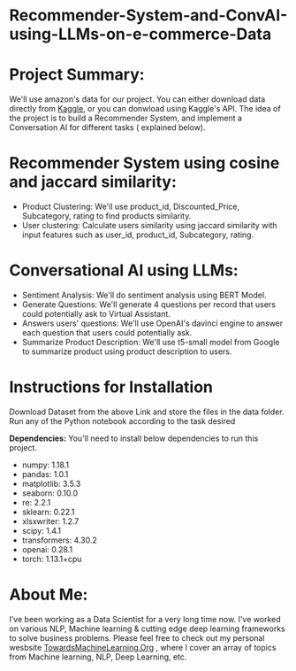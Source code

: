# Recommender-System-and-ConvAI-using-LLMs-on-e-commerce-Data

# **Project Summary:**
We'll use amazon's data for our project. You can either download data directly from [Kaggle](https://www.kaggle.com/datasets/karkavelrajaj/amazon-sales-dataset), or  you can donwload using Kaggle's API.
The idea of the project is to build a Recommender System, and implement a Conversation AI for different tasks ( explained below).

# Recommender System using cosine and jaccard similarity:
  * Product Clustering: We'll use product_id, Discounted_Price, Subcategory, rating to find products similarity.
  * User clustering: Calculate users similarity using jaccard similarity with input features such as user_id, product_id, Subcategory, rating.

# Conversational AI using LLMs:

  * Sentiment Analysis: We'll do sentiment analysis using BERT Model.
  * Generate Questions: We'll generate 4 questions per record that users could potentially ask to Virtual Assistant.
  * Answers users' questions: We'll use OpenAI's davinci engine to answer each question that users could potentially ask.
  * Summarize Product Description: We'll use t5-small model from Google to summarize product using product description  to users.


# Instructions for Installation
Download Dataset from the above Link and store the files in the data folder. Run any of the Python notebook according to the task desired

**Dependencies:**
You'll need to install below dependencies to run this project.
* numpy: 1.18.1
* pandas: 1.0.1
* matplotlib: 3.5.3
* seaborn: 0.10.0
* re: 2.2.1
* sklearn: 0.22.1
* xlsxwriter: 1.2.7
* scipy: 1.4.1
* transformers: 4.30.2
* openai: 0.28.1
* torch: 1.13.1+cpu


# **About Me:**
I’ve been working as a Data Scientist for a very long time now. I've worked on various NLP, Machine learning & cutting edge deep learning frameworks to solve business problems. Please feel free to check out my personal wesbsite [TowardsMachineLearning.Org](https://towardsmachinelearning.org/) , where I cover an array of topics from Machine learning, NLP, Deep Learning, etc.
